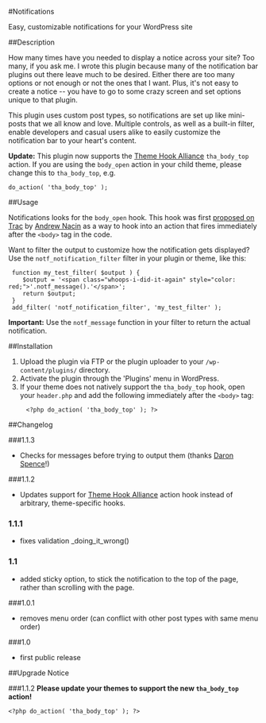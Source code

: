 #Notifications

Easy, customizable notifications for your WordPress site

##Description

How many times have you needed to display a notice across your site? Too many, if you ask me. I wrote this plugin because many of the notification bar plugins out there leave much to be desired. Either there are too many options or not enough or not the ones that I want. Plus, it's not easy to create a notice -- you have to go to some crazy screen and set options unique to that plugin.

This plugin uses custom post types, so notifications are set up like mini-posts that we all know and love. Multiple controls, as well as a built-in filter, enable developers and casual users alike to easily customize the notification bar to your heart's content.

**Update:** This plugin now supports the [Theme Hook Alliance](https://github.com/zamoose/themehookalliance) `tha_body_top` action. If you are using the `body_open` action in your child theme, please change this to `tha_body_top`, e.g.

`do_action( 'tha_body_top' );`

##Usage

Notifications looks for the `body_open` hook. This hook  was first [proposed on Trac](http://core.trac.wordpress.org/ticket/12563#comment:10) by [Andrew Nacin](https://twitter.com/nacin) as a way to hook into an action that fires immediately after the `<body>` tag in the code.

Want to filter the output to customize how the notification gets displayed? Use the `notf_notification_filter` filter in your plugin or theme, like this:

     function my_test_filter( $output ) {
     	$output = '<span class="whoops-i-did-it-again" style="color: red;">'.notf_message().'</span>';
     	return $output;
     }
     add_filter( 'notf_notification_filter', 'my_test_filter' );

**Important:** Use the `notf_message` function in your filter to return the actual notification.

##Installation

1. Upload the plugin via FTP or the plugin uploader to your `/wp-content/plugins/` directory.
2. Activate the plugin through the 'Plugins' menu in WordPress.
3. If your theme does not natively support the `tha_body_top` hook, open your `header.php` and add the following immediately after the `<body>` tag:

`     <?php do_action( 'tha_body_top' ); ?>`

##Changelog

###1.1.3
* Checks for messages before trying to output them (thanks [Daron Spence](http://github.com/Daronspence)!)

###1.1.2
* Updates support for [Theme Hook Alliance](https://github.com/zamoose/themehookalliance) action hook instead of arbitrary, theme-specific hooks.

### 1.1.1
* fixes validation _doing_it_wrong()

### 1.1
* added sticky option, to stick the notification to the top of the page, rather than scrolling with the page.

###1.0.1
* removes menu order (can conflict with other post types with same menu order)

###1.0
* first public release

##Upgrade Notice

###1.1.2
**Please update your themes to support the new `tha_body_top` action!**

`<?php do_action( 'tha_body_top' ); ?>`